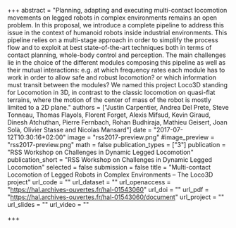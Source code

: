 +++
abstract = "Planning, adapting and executing multi-contact locomotion movements on legged robots in complex environments remains an open problem. In this proposal, we introduce a complete pipeline to address this issue in the context of humanoid robots inside industrial environments. This pipeline relies on a multi-stage approach in order to simplify the process flow and to exploit at best state-of-the-art techniques both in terms of contact planning, whole-body control and perception. The main challenges lie in the choice of the different modules composing this pipeline as well as their mutual interactions: e.g. at which frequency rates each module has to work in order to allow safe and robust locomotion? or which information must transit between the modules? We named this project Loco3D standing for Locomotion in 3D, in contrast to the classic locomotion on quasi-flat terrains, where the motion of the center of mass of the robot is mostly limited to a 2D plane."
authors = ["Justin Carpentier, Andrea Del Prete, Steve Tonneau, Thomas Flayols, Florent Forget, Alexis Mifsud, Kevin Giraud, Dinesh Atchuthan, Pierre Fernbach, Rohan Budhiraja, Mathieu Geisert, Joan Solà, Olivier Stasse and Nicolas Mansard"]
date = "2017-07-12T10:30:16+02:00"
image = "rss2017-preview.png"
#image_preview = "rss2017-preview.png"
math = false
publication_types = ["3"]
publication = "RSS Workshop on Challenges in Dynamic Legged Locomotion"
publication_short = "RSS Workshop on Challenges in Dynamic Legged Locomotion"
selected = false
submission = false
title = "Multi-contact Locomotion of Legged Robots in Complex Environments – The Loco3D project"
url_code = ""
url_dataset = ""
url_openaccess = "https://hal.archives-ouvertes.fr/hal-01543060"
url_doi = ""
url_pdf = "https://hal.archives-ouvertes.fr/hal-01543060/document"
url_project = ""
url_slides = ""
url_video = ""

+++

